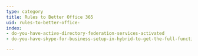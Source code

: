 ```yaml
---
type: category
title: Rules to Better Office 365
uid: rules-to-better-office-
index:
- do-you-have-active-directory-federation-services-activated
- do-you-have-skype-for-business-setup-in-hybrid-to-get-the-full-functionality-out-of-teams

---
```




